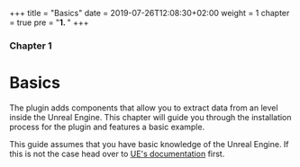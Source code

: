 +++
title = "Basics"
date = 2019-07-26T12:08:30+02:00
weight = 1
chapter = true
pre = "<b>1. </b>"
+++

### Chapter 1

# Basics

The plugin adds components that allow you to extract data from an level inside the Unreal Engine.
This chapter will guide you through the installation process for the plugin
and features a basic example.

This guide assumes that you have basic knowledge of the Unreal Engine. If this is not the case head over to [UE's documentation](https://docs.unrealengine.com/en-US/GettingStarted/index.html) first.
